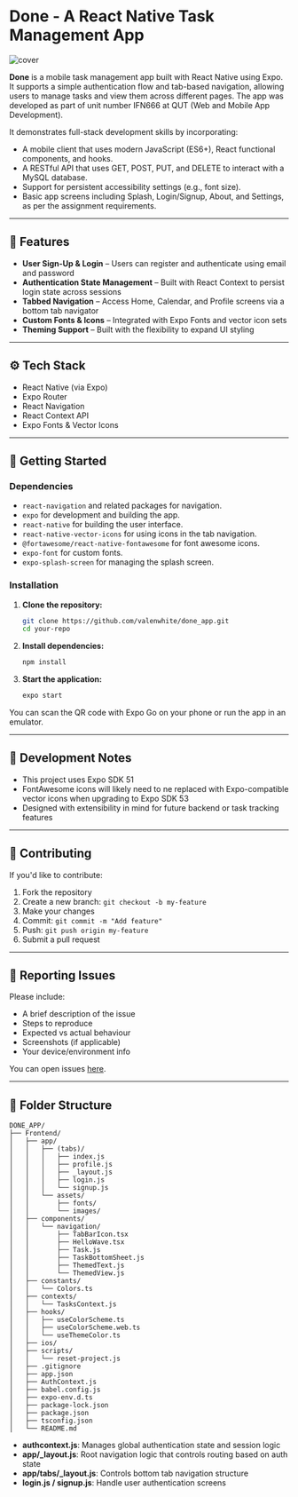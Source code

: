 
# Done - A React Native Task Management App

![cover](https://github.com/user-attachments/assets/0e920fd8-7055-42c2-b796-8127b35355e5)

**Done** is a mobile task management app built with React Native using Expo. It supports a simple authentication flow and tab-based navigation, allowing users to manage tasks and view them across different pages. The app was developed as part of unit number IFN666 at QUT (Web and Mobile App Development).

It demonstrates full-stack development skills by incorporating:
- A mobile client that uses modern JavaScript (ES6+), React functional components, and hooks.
- A RESTful API that uses GET, POST, PUT, and DELETE to interact with a MySQL database.
- Support for persistent accessibility settings (e.g., font size).
- Basic app screens including Splash, Login/Signup, About, and Settings, as per the assignment requirements.
 
---

## 🧱 Features

- **User Sign-Up & Login** – Users can register and authenticate using email and password
- **Authentication State Management** – Built with React Context to persist login state across sessions
- **Tabbed Navigation** – Access Home, Calendar, and Profile screens via a bottom tab navigator
- **Custom Fonts & Icons** – Integrated with Expo Fonts and vector icon sets
- **Theming Support** – Built with the flexibility to expand UI styling

---

## ⚙️ Tech Stack

- React Native (via Expo)
- Expo Router
- React Navigation
- React Context API
- Expo Fonts & Vector Icons

---

## 🚀 Getting Started

### Dependencies

- `react-navigation` and related packages for navigation.
- `expo` for development and building the app.
- `react-native` for building the user interface.
- `react-native-vector-icons` for using icons in the tab navigation.
- `@fortawesome/react-native-fontawesome` for font awesome icons.
- `expo-font` for custom fonts.
- `expo-splash-screen` for managing the splash screen.

### Installation

1. **Clone the repository:**

   ```bash
   git clone https://github.com/valenwhite/done_app.git
   cd your-repo
   ```

2. **Install dependencies:**

   ```bash
   npm install
   ```

3. **Start the application:**

   ```bash
   expo start
   ```
You can scan the QR code with Expo Go on your phone or run the app in an emulator.

---

## 🧪 Development Notes

- This project uses Expo SDK 51
- FontAwesome icons will likely need to ne replaced with Expo-compatible vector icons when upgrading to Expo SDK 53
- Designed with extensibility in mind for future backend or task tracking features
---

## 🤝 Contributing

If you'd like to contribute:

1. Fork the repository
2. Create a new branch: `git checkout -b my-feature`
3. Make your changes
4. Commit: `git commit -m "Add feature"`
5. Push: `git push origin my-feature`
6. Submit a pull request

---

## 🐞 Reporting Issues

Please include:
- A brief description of the issue
- Steps to reproduce
- Expected vs actual behaviour
- Screenshots (if applicable)
- Your device/environment info

You can open issues [here](https://github.com/valenwhite/done_app/issues).

---


## 📂 Folder Structure

```
DONE_APP/
├── Frontend/
│   ├── app/
│   │   ├── (tabs)/
│   │   │   ├── index.js
│   │   │   ├── profile.js
│   │   │   ├── _layout.js
│   │   │   ├── login.js
│   │   │   └── signup.js
│   │   └── assets/
│   │       ├── fonts/
│   │       └── images/
│   ├── components/
│   │   └── navigation/
│   │       ├── TabBarIcon.tsx
│   │       ├── HelloWave.tsx
│   │       ├── Task.js
│   │       ├── TaskBottomSheet.js
│   │       ├── ThemedText.js
│   │       └── ThemedView.js
│   ├── constants/
│   │   └── Colors.ts
│   ├── contexts/
│   │   └── TasksContext.js
│   ├── hooks/
│   │   ├── useColorScheme.ts
│   │   ├── useColorScheme.web.ts
│   │   └── useThemeColor.ts
│   ├── ios/
│   ├── scripts/
│   │   └── reset-project.js
│   ├── .gitignore
│   ├── app.json
│   ├── AuthContext.js
│   ├── babel.config.js
│   ├── expo-env.d.ts
│   ├── package-lock.json
│   ├── package.json
│   ├── tsconfig.json
│   └── README.md
```

- **authcontext.js**: Manages global authentication state and session logic
- **app/\_layout.js**: Root navigation logic that controls routing based on auth state
- **app/tabs/\_layout.js**: Controls bottom tab navigation structure
- **login.js / signup.js**: Handle user authentication screens
